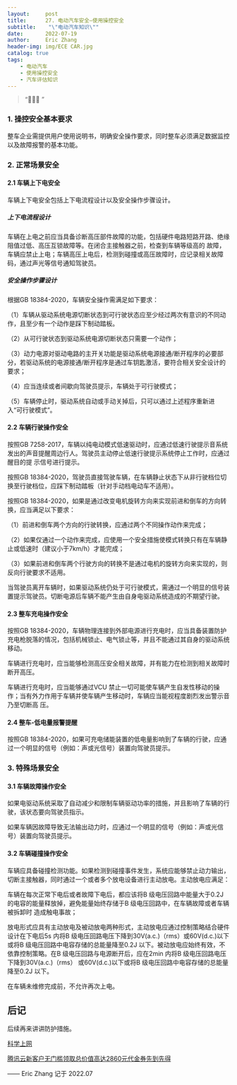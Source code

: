 ```yaml
---
layout:     post
title:      27. 电动汽车安全—使用操控安全
subtitle:    "\"电动汽车知识\""
date:       2022-07-19
author:     Eric Zhang
header-img: img/ECE CAR.jpg
catalog: true
tags:
    - 电动汽车
    - 使用操控安全
    - 汽车评估知识
---
```


> “🙉🙉🙉 ”


### 1. 操控安全基本要求
整车企业需提供用户使用说明书，明确安全操作要求，同时整车必须满足数据监控以及故障报警的基本功能。

### 2. 正常场景安全
#### 2.1 车辆上下电安全
车辆上下电安全包括上下电流程设计以及安全操作步骤设计。

##### 上下电流程设计
车辆在上电之前应当具备诊断高压部件故障的功能，包括硬件电路短路开路、绝缘阻值过低、高压互锁故障等。在闭合主接触器之前，检查到车辆等级高的
故障，车辆应禁止上电；车辆高压上电后，检测到碰撞或高压故障时，应记录相关故障码，通过声光等信号通知驾驶员。

##### 安全操作步骤设计
根据GB 18384-2020，车辆安全操作需满足如下要求：

（1）车辆从驱动系统电源切断状态到可行驶状态应至少经过两次有意识的不同动作，且至少有一个动作是踩下制动踏板。

（2）从可行驶状态到驱动系统电源切断状态只需要一个动作；

（3）动力电源对驱动电路的主开关功能是驱动系统电源接通/断开程序的必要部分，若驱动系统的电源接通/断开程序是通过车钥匙激活，要符合相关安全设计的要求；

（4）应当连续或者间歇向驾驶员提示，车辆处于可行驶模式；

（5）车辆停止时，驱动系统自动或手动关掉后，只可以通过上述程序重新进入“可行驶模式”。

#### 2.2 车辆行驶操作安全
按照GB 7258-2017，车辆以纯电动模式低速驱动时，应通过低速行驶提示音系统发出的声音提醒周边行人。驾驶员主动停止低速行驶提示系统停止工作时，应通过醒目的提
示信号进行提示。

按照GB 18384-2020，驾驶员直接驾驶车辆，在车辆静止状态下从非行驶档位切换至行驶档位，应踩下制动踏板（针对手动档电动车不适用）。

按照GB 18384-2020，如果是通过改变电机旋转方向来实现前进和倒车的方向转换，应当满足以下要求：

（1）前进和倒车两个方向的行驶转换，应通过两个不同操作动作来完成；

（2）如果仅通过一个动作来完成，应使用一个安全措施使模式转换只有在车辆静止或低速时（建议小于7km/h）才能完成；

（3）如果前进和倒车两个行驶方向的转换不是通过电机的旋转方向来实现的，则反向行驶要求不适用。

当驾驶员离开车辆时，如果驱动系统仍处于可行驶模式，需通过一个明显的信号装置提示驾驶员。切断电源后车辆不能产生由自身电驱动系统造成的不期望行驶。

#### 2.3 整车充电操作安全
按照GB 18384-2020，车辆物理连接到外部电源进行充电时，应当具备装置防护充电枪脱落的情况，包括机械锁止、电气锁止等，并且不能通过其自身的驱动系统移动。

车辆进行充电时，应当能够检测高压安全相关故障，并有能力在检测到相关故障时断开高压。

车辆进行充电时，应当能够通过VCU 禁止一切可能使车辆产生自发性移动的操作；当有外力作用于车辆并使车辆产生移动时，车辆应当能视程度剧烈发出警示音乃至切断高
压。

####  2.4 整车-低电量报警提醒
按照GB 18384-2020，如果可充电储能装置的低电量影响到了车辆的行驶，应通过一个明显的信号（例如：声或光信号）装置向驾驶员提示。

### 3. 特殊场景安全
#### 3.1 车辆故障操作安全
如果电驱动系统采取了自动减少和限制车辆驱动功率的措施，并且影响了车辆的行驶，该状态要向驾驶员指示。

如果车辆因故障导致无法输出动力时，应通过一个明显的信号（例如：声或光信号）装置向驾驶员提示。

#### 3.2 车辆碰撞操作安全
车辆应具备碰撞检测功能。如果检测到碰撞事件发生，系统应能够禁止动力输出，切断主接触器，同时通过一个或者多个放电设备进行主动放电。主动放电应满足：

车辆在每次正常下电后或者故障下电后，都应该将B 级电压回路中能量大于0.2J 的电容的能量释放掉，避免能量始终存储于B 级电压回路中，在车辆故障或者车辆被拆卸时
造成触电事故；

放电形式应具有主动放电及被动放电两种形式，主动放电应通过控制策略结合硬件设计在下电后5s 内将B 级电压回路电压下降到30V(a.c.)（rms）或60V(d.c.)以下或将B
级电压回路中电容存储的总能量降至0.2J 以下。被动放电应始终有效，不依靠控制策略。在B 级电压回路与电源断开后，应在2min 内将B 级电压回路电压下降到30V(a.c.)（rms）
或60V(d.c.)以下或将B 级电压回路中电容存储的总能量降至0.2J 以下。

在车辆未维修完成前，不允许再次上电。

## 后记
后续再来讲讲防护措施。

[科学上网](https://justmysocks.net/members/aff.php?aff=10848) 

[腾讯云新客户无门槛领取总价值高达2860元代金券先到先得](https://cloud.tencent.com/act/cps/redirect?redirect=1040&cps_key=2d2ab8faa01ad78edb8983691dbcd0ba&from=console) 

—— Eric Zhang 记于 2022.07

